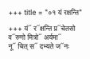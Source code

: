 +++
title = "०१ यं रक्षन्ति"

+++
यं᳓ र᳓क्षन्ति प्र᳓चेतसो  
व᳓रुणो मित्रो᳓ अर्यमा᳓  
नू᳓ चित् स᳓ दभ्यते ज᳓नः